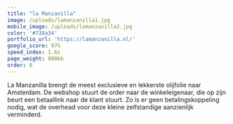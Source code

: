 ```yaml
---
title: "la Manzanilla"
image: /uploads/lamanzanilla1.jpg
mobile_image: /uploads/lamanzanilla2.jpg
color: '#738a34'
portfolio_url: 'https://lamanzanilla.nl/'
google_score: 97%
speed_index: 1.6s
page_weight: 800kb
order: 0
---
```


La Manzanilla brengt de meest exclusieve en lekkerste olijfolie naar Amsterdam. De webshop stuurt de order naar de winkeleigenaar, die op zijn beurt een betaallink naar de klant stuurt. Zo is er geen betalingskoppeling nodig, wat de overhead voor deze kleine zelfstandige aanzienlijk verminderd.